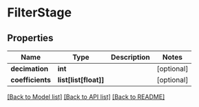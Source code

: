# FilterStage

## Properties
Name | Type | Description | Notes
------------ | ------------- | ------------- | -------------
**decimation** | **int** |  | [optional] 
**coefficients** | **list[list[float]]** |  | [optional] 

[[Back to Model list]](../README.md#documentation-for-models) [[Back to API list]](../README.md#documentation-for-api-endpoints) [[Back to README]](../README.md)



